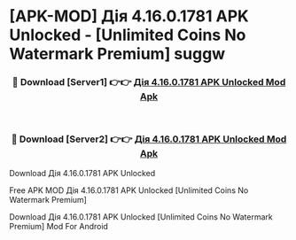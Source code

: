 # [APK-MOD] Дія 4.16.0.1781 APK Unlocked - [Unlimited Coins No Watermark Premium] suggw



<div align="center">
<h3>🔴 Download [Server1] 👉👉 <a href="https://momento.my/?title=Дія_4.16.0.1781_APK_Unlocked">Дія 4.16.0.1781 APK Unlocked Mod Apk</a></h3><br>

<h3>🔴 Download [Server2] 👉👉 <a href="https://momento.my/?title=Дія_4.16.0.1781_APK_Unlocked">Дія 4.16.0.1781 APK Unlocked Mod Apk</a></h3>
</div>



Download Дія 4.16.0.1781 APK Unlocked 

Free APK MOD Дія 4.16.0.1781 APK Unlocked [Unlimited Coins No Watermark Premium]

Download Дія 4.16.0.1781 APK Unlocked [Unlimited Coins No Watermark Premium] Mod For Android
